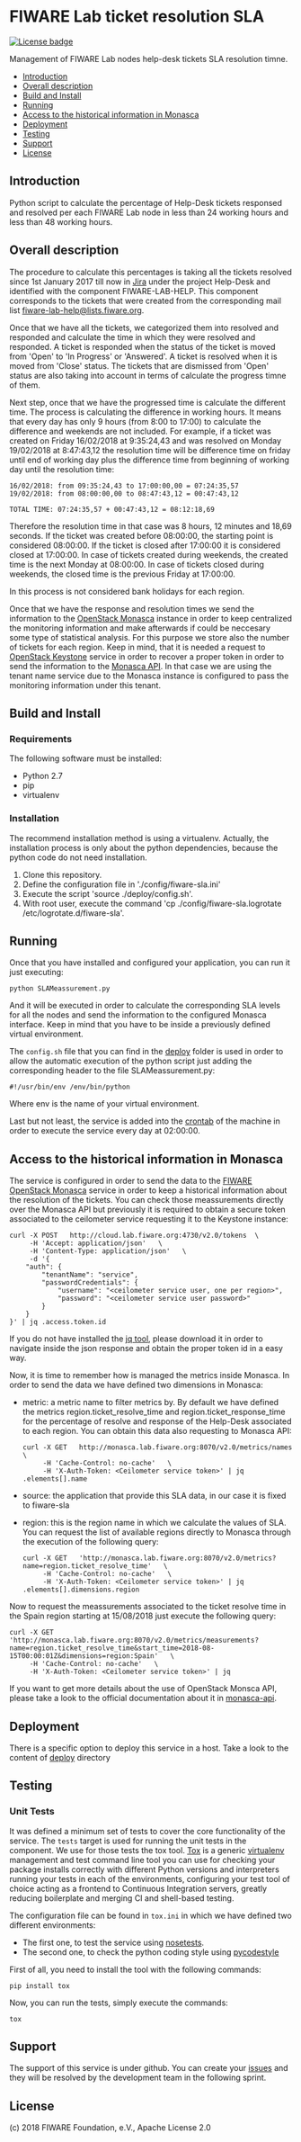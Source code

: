 # FIWARE Lab ticket resolution SLA

[![License badge](https://img.shields.io/badge/license-Apache_2.0-blue.svg)](https://opensource.org/licenses/Apache-2.0)
<!-- [![Build Status](https://travis-ci.org/flopezag/fiware-sla.svg?branch=master)](https://travis-ci.org/flopezag/fiware-sla)
[![Coverage Status](https://coveralls.io/repos/github/flopezag/fiware-sla/badge.svg)](https://coveralls.io/github/flopezag/fiware-sla)
[![Documentation Status](https://readthedocs.org/projects/fiware-sla/badge/?version=latest)](http://fiware-sla.readthedocs.io/en/latest/?badge=latest)
-->

Management of FIWARE Lab nodes help-desk tickets SLA resolution timne.

* [Introduction](#introduction)
* [Overall description](#overall_description)
* [Build and Install](#build-and-install)
* [Running](#running)
* [Access to the historical information in Monasca](#Access_to_the_historical_information_in_Monasca)
* [Deployment](#deployment)
* [Testing](#testing)
* [Support](#support)
* [License](#license)

## Introduction

Python script to calculate the percentage of Help-Desk tickets responsed and resolved per each
FIWARE Lab node in less than 24 working hours and less than 48 working hours.

## Overall description

The procedure to calculate this percentages is taking all the tickets resolved
since 1st January 2017 till now in [Jira](https://jira.fiware.org) under the
project Help-Desk and identified with the component FIWARE-LAB-HELP. This component
corresponds to the tickets that were created from the corresponding mail list
fiware-lab-help@lists.fiware.org.

Once that we have all the tickets, we categorized them into resolved and responded
and calculate the time in which they were resolved and responded. A ticket is responded
when the status of the ticket is moved from 'Open' to 'In Progress' or 'Answered'. A
ticket is resolved when it is moved from 'Close' status. The tickets that are dismissed
from 'Open' status are also taking into account in terms of calculate the progress timne
of them.

Next step, once that we have the progressed time is calculate the different time. The process
is calculating the difference in working hours. It means that every day has only 9 hours
(from 8:00 to 17:00) to calculate the difference and weekends are not included. For example, if
a ticket was created on Friday 16/02/2018 at 9:35:24,43 and was resolved on Monday 19/02/2018
at 8:47:43,12 the resolution time will be difference time on friday until end of working day
plus the difference time from beginning of working day until the resolution time:

    16/02/2018: from 09:35:24,43 to 17:00:00,00 = 07:24:35,57
    19/02/2018: from 08:00:00,00 to 08:47:43,12 = 00:47:43,12

    TOTAL TIME: 07:24:35,57 + 00:47:43,12 = 08:12:18,69

Therefore the resolution time in that case was 8 hours, 12 minutes and 18,69 seconds. If the
ticket was created before 08:00:00, the starting point is considered 08:00:00. If the ticket is
closed after 17:00:00 it is considered closed at 17:00:00. In case of tickets created during
weekends, the created time is the next Monday at 08:00:00. In case of tickets closed during
weekends, the closed time is the previous Friday at 17:00:00.

In this process is not considered bank holidays for each region.

Once that we have the response and resolution times we send the information to the
[OpenStack Monasca](https://wiki.openstack.org/wiki/Monasca) instance in order to keep centralized
the monitoring information and make afterwards if could be neccesary some type of statistical
analysis. For this purpose we store also the number of tickets for each region. Keep in mind,
that it is needed a request to [OpenStack Keystone](https://wiki.openstack.org/wiki/Keystone)
service in order to recover a proper token in order to send the information to the [Monasca API](https://github.com/openstack/monasca-api/blob/master/docs/monasca-api-spec.md). In that case we
are using the tenant name service due to the Monasca instance is configured to pass the monitoring
information under this tenant.

## Build and Install

### Requirements

The following software must be installed:

* Python 2.7
* pip
* virtualenv

### Installation

The recommend installation method is using a virtualenv. Actually, the
installation process is only about the python dependencies, because the python
code do not need installation.

1. Clone this repository.
1. Define the configuration file in './config/fiware-sla.ini'
1. Execute the script 'source ./deploy/config.sh'.
1. With root user, execute the command 'cp ./config/fiware-sla.logrotate /etc/logrotate.d/fiware-sla'.

## Running

Once that you have installed and configured your application, you can run it
just executing:

    python SLAMeassurement.py

And it will be executed in order to calculate the corresponding SLA levels for all the nodes and
send the information to the configured Monasca interface. Keep in mind that you have to be inside
a previously defined virtual environment.

The ``config.sh`` file that you can find in the [deploy](deploy) folder is used in order to allow
the automatic execution of the python script just adding the corresponding header to the file
SLAMeassurement.py:

    #!/usr/bin/env /env/bin/python

Where env is the name of your virtual environment.

Last but not least, the service is added into the
[crontab](https://manpages.debian.org/jessie/cron/crontab.5.en.html) of the machine in order to
execute the service every day at 02:00:00.

## Access to the historical information in Monasca

The service is configured in order to send the data to the [FIWARE OpenStack Monasca](monasca.lab.fiware.org)
service in order to keep a historical information about the resolution of the tickets. You can check those
meassurements directly over the Monasca API but previously it is required to obtain a secure token
associated to the ceilometer service requesting it to the Keystone instance:

```console
curl -X POST   http://cloud.lab.fiware.org:4730/v2.0/tokens  \
     -H 'Accept: application/json'   \
     -H 'Content-Type: application/json'   \
     -d '{
    "auth": {
        "tenantName": "service",
        "passwordCredentials": {
            "username": "<ceilometer service user, one per region>",
            "password": "<ceilometer service user password>"
        }
    }
}' | jq .access.token.id
```

If you do not have installed the [jq tool](https://stedolan.github.io/jq/), please download it in order to navigate
inside the json response and obtain the proper token id in a easy way.

Now, it is time to remember how is managed the metrics inside Monasca. In order to send the data
we have defined two dimensions in Monasca:

* metric: a metric name to filter metrics by. By default we have defined the metrics region.ticket_resolve_time
  and region.ticket_response_time for the percentage of resolve and response of the Help-Desk associated to each
  region. You can obtain this data also requesting to Monasca API:

  ```console
  curl -X GET   http://monasca.lab.fiware.org:8070/v2.0/metrics/names   \
       -H 'Cache-Control: no-cache'   \
       -H 'X-Auth-Token: <Ceilometer service token>' | jq .elements[].name
  ```

* source: the application that provide this SLA data, in our case it is fixed to fiware-sla
* region: this is the region name in which we calculate the values of SLA. You can request the list of available 
  regions directly to Monasca through the execution of the following query:

  ```console
  curl -X GET   'http://monasca.lab.fiware.org:8070/v2.0/metrics?name=region.ticket_resolve_time'   \
       -H 'Cache-Control: no-cache'   \
       -H 'X-Auth-Token: <Ceilometer service token>' | jq .elements[].dimensions.region
  ```

Now to request the meassurements associated to the ticket resolve time in the Spain region starting at 15/08/2018
just execute the following query:

```console
curl -X GET   'http://monasca.lab.fiware.org:8070/v2.0/metrics/measurements?name=region.ticket_resolve_time&start_time=2018-08-15T00:00:01Z&dimensions=region:Spain'   \
     -H 'Cache-Control: no-cache'   \
     -H 'X-Auth-Token: <Ceilometer service token>' | jq
```

If you want to get more details about the use of OpenStack Monsca API, please take a look to the official
documentation about it in [monasca-api](https://github.com/openstack/monasca-api).

## Deployment

There is a specific option to deploy this service in a host. Take a look to
the content of [deploy](deploy/README.md) directory

## Testing

### Unit Tests

It was defined a minimum set of tests to cover the core functionality of the
service. The ``tests`` target is used for running the unit tests in the
component. We use for those tests the tox tool.
[Tox](https://tox.readthedocs.io/en/latest/) is a generic
[virtualenv](https://pypi.python.org/pypi/virtualenv) management and test
command line tool you can use for checking your package installs correctly
with different Python versions and interpreters running your tests in each
of the environments, configuring your test tool of choice acting as a
frontend to Continuous Integration servers, greatly reducing boilerplate and
merging CI and shell-based testing.

The configuration file can be found in ``tox.ini`` in which we have defined two
different environments:

* The first one, to test the service using [nosetests](http://nose.readthedocs.io/en/latest/).
* The second one, to check the python coding style using [pycodestyle](https://pycodestyle.readthedocs.io/en/latest/)

First of all, you need to install the tool with the following commands:

    pip install tox

Now, you can run the tests, simply execute the commands:

    tox

## Support

The support of this service is under github. You can create your [issues](https://github.com/flopezag/fiware-sla/issues/new)
and they will be resolved by the development team in the following sprint.

## License

\(c) 2018 FIWARE Foundation, e.V., Apache License 2.0
